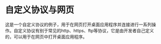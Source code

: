 # 自定义协议与网页

这是一个自定义协议的例子，用于在网页打开桌面应用程序并连接进行一系列操作。自定义协议有别于常见的http、https、ftp等协议，它是由开发者自己定义的，可以用于在网页中打开桌面应用程序。
